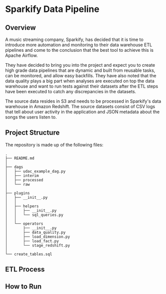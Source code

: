 # Sparkify Data Pipeline

## Overview
A music streaming company, Sparkify, has decided that it is time to introduce more automation and monitoring to their data warehouse ETL pipelines and come to the conclusion that the best tool to achieve this is Apache Airflow.

They have decided to bring you into the project and expect you to create high grade data pipelines that are dynamic and built from reusable tasks, can be monitored, and allow easy backfills. They have also noted that the data quality plays a big part when analyses are executed on top the data warehouse and want to run tests against their datasets after the ETL steps have been executed to catch any discrepancies in the datasets.

The source data resides in S3 and needs to be processed in Sparkify's data warehouse in Amazon Redshift. The source datasets consist of CSV logs that tell about user activity in the application and JSON metadata about the songs the users listen to.

## Project Structure
The repository is made up of the following files:

```
.
├── README.md
│       
├── dags
│   ├── udac_example_dag.py 
│   ├── interim        
│   ├── processed      
│   └── raw            
│
├── plugins            
│   ├── __init__.py    
│   │
│   ├── helpers
│   │   ├── __init__.py
│   │   └── sql_queries.py
│   │
│   └── operators
│       ├── __init__.py
│       ├── data_quality.py
│       ├── load_dimension.py
│       ├── load_fact.py
│       └── stage_redshift.py
│
└── create_tables.sql

```

## ETL Process
## How to Run